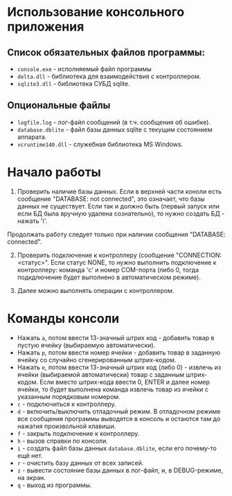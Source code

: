 # Использование консольного приложения
## Список обязательных файлов программы:
* `console.exe` - исполняемый файл программы
* `delta.dll` - библиотека для взаимодействия с контроллером.
* `sqlite3.dll` - библиотека СУБД sqlite.

## Опциональные файлы
* `logfile.log` - лог-файл сообщений (в т.ч. сообщения об ошибке).
* `database.dblite` - файл базы данных sqlite с текущим состоянием аппарата.
* `vcruntime140.dll` - служебная библиотека MS Windows.

# Начало работы
1. Проверить наличие базы данных.
Если в верхней части коноли есть сообщение "DATABASE: not connected", это означает, что базы данных не существует.
Если так и должно быть (первый запуск или если БД была вручную удалена сознательно), то нужно создать БД - нажать 'i'.

Продолжать работу следует только при наличии сообщения "DATABASE: connected".

2. Проверить подключение к контроллеру (сообщение "CONNECTION: <статус>".
Если статус NONE, то нужно выполнить подключение к контроллеру: команда 'c' и номер COM-порта (либо 0, тогда подкдлючение будет выполнено в автоматическом режиме).

3. Далее можно выполнять операции с контроллером.

# Команды консоли
* Нажать `a`, потом ввести 13-значный штрих код - добавить товар в пустую ячейку (выбираемую автоматически).
* Нажать `p`, потом ввести номер ячейки - добавить товар в заданную ячейку со случайно сгенерированным штрих-кодом.
* Нажать `e`, потом ввести 13-значный штрих код (либо 0) - извлечь из ячейки (выбираемой автоматически) товар с заданным штрих-кодом. Если вместо штрих-кода ввести 0, ENTER и далее номер ячейки, то будет выполнена команда извлечь товар из ячейки с указанным порядковым номером.
* `c` - подключиться к контроллеру.
* `d` - включить/выключить отладочный режим. В отладочном режиме все сообщения программы выводятся в консоль и остаются там до нажатия произвольной клавиши.
* `f` - закрыть подключение к контроллеру.
* `h` - вызов справки по консоли.
* `i` - создать файл базы данных `database.dblite`, если его почему-то ещё нет.
* `r` - очистить базу данных от всех записей.
* `z` - вывести состояние базы данных в лог-файл, и, в DEBUG-режиме, на экран.
* `q` - выход из программы.
